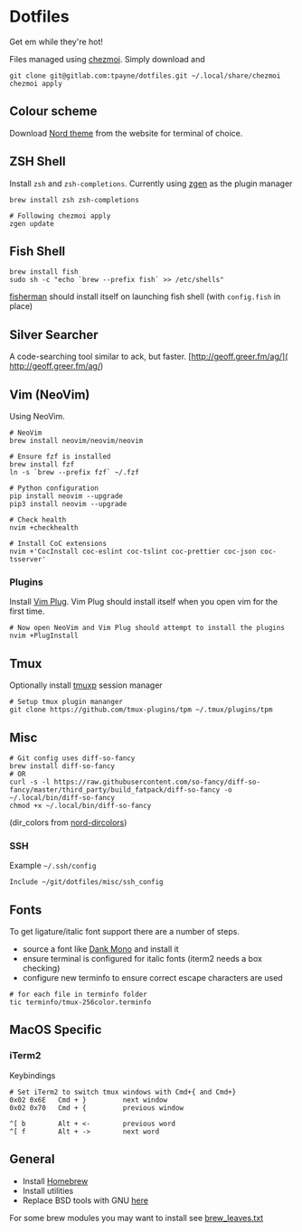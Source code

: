 # Dotfiles

Get em while they're hot!

Files managed using [chezmoi](https://www.chezmoi.io/). Simply download and
```
git clone git@gitlab.com:tpayne/dotfiles.git ~/.local/share/chezmoi
chezmoi apply
```

## Colour scheme
Download [Nord theme](https://www.nordtheme.com/) from the website for terminal of choice.

## ZSH Shell
Install `zsh` and `zsh-completions`. Currently using [zgen](https://github.com/tarjoilija/zgen) as the plugin manager
```
brew install zsh zsh-completions

# Following chezmoi apply
zgen update
```

## Fish Shell
```
brew install fish
sudo sh -c "echo `brew --prefix fish` >> /etc/shells"
```

[fisherman](https://github.com/fisherman/fisherman) should install itself on launching fish shell (with `config.fish` in place)

## Silver Searcher
A code-searching tool similar to ack, but faster. [http://geoff.greer.fm/ag/]( http://geoff.greer.fm/ag/)

## Vim (NeoVim)
Using NeoVim.
```
# NeoVim
brew install neovim/neovim/neovim

# Ensure fzf is installed
brew install fzf
ln -s `brew --prefix fzf` ~/.fzf

# Python configuration
pip install neovim --upgrade
pip3 install neovim --upgrade

# Check health
nvim +checkhealth

# Install CoC extensions
nvim +'CocInstall coc-eslint coc-tslint coc-prettier coc-json coc-tsserver'
```

### Plugins
Install [Vim Plug](https://github.com/junegunn/vim-plug). Vim Plug should install itself when you open vim for the first time.
```
# Now open NeoVim and Vim Plug should attempt to install the plugins
nvim +PlugInstall
```

## Tmux
Optionally install [tmuxp](https://tmuxp.git-pull.com) session manager
```
# Setup tmux plugin mananger
git clone https://github.com/tmux-plugins/tpm ~/.tmux/plugins/tpm
```

## Misc
```
# Git config uses diff-so-fancy
brew install diff-so-fancy
# OR
curl -s -l https://raw.githubusercontent.com/so-fancy/diff-so-fancy/master/third_party/build_fatpack/diff-so-fancy -o ~/.local/bin/diff-so-fancy
chmod +x ~/.local/bin/diff-so-fancy
```
(dir_colors from [nord-dircolors](https://github.com/arcticicestudio/nord-dircolors))

### SSH
Example `~/.ssh/config`
```
Include ~/git/dotfiles/misc/ssh_config
```

## Fonts
To get ligature/italic font support there are a number of steps.
- source a font like [Dank Mono](https://dank.sh) and install it
- ensure terminal is configured for italic fonts (iterm2 needs a box checking)
- configure new terminfo to ensure correct escape characters are used

```
# for each file in terminfo folder
tic terminfo/tmux-256color.terminfo
```

## MacOS Specific
### iTerm2
Keybindings
```
# Set iTerm2 to switch tmux windows with Cmd+{ and Cmd+}
0x02 0x6E   Cmd + }			next window
0x02 0x70   Cmd + {			previous window

^[ b		Alt + <-		previous word
^[ f		Alt + ->		next word
```

## General
- Install [Homebrew](http://brew.sh/)
- Install utilities
- Replace BSD tools with GNU [here](https://www.topbug.net/blog/2013/04/14/install-and-use-gnu-command-line-tools-in-mac-os-x/)

For some brew modules you may want to install see [brew_leaves.txt](./brew_leaves.txt)
